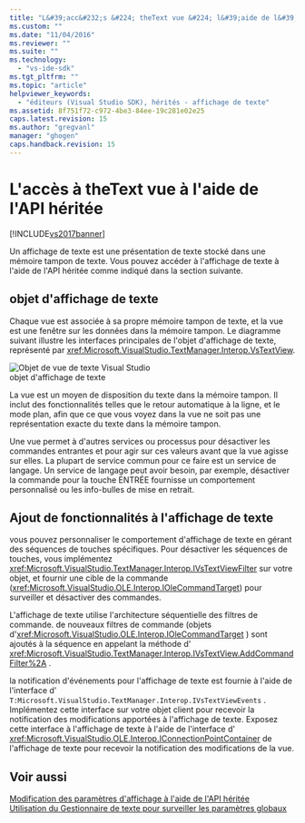 ```yaml
---
title: "L&#39;acc&#232;s &#224; theText vue &#224; l&#39;aide de l&#39;API h&#233;rit&#233;e | Microsoft Docs"
ms.custom: ""
ms.date: "11/04/2016"
ms.reviewer: ""
ms.suite: ""
ms.technology: 
  - "vs-ide-sdk"
ms.tgt_pltfrm: ""
ms.topic: "article"
helpviewer_keywords: 
  - "éditeurs (Visual Studio SDK), hérités - affichage de texte"
ms.assetid: 8f751f72-c972-4be3-84ee-19c281e02e25
caps.latest.revision: 15
ms.author: "gregvanl"
manager: "ghogen"
caps.handback.revision: 15
---
```

# L&#39;acc&#232;s &#224; theText vue &#224; l&#39;aide de l&#39;API h&#233;rit&#233;e
[!INCLUDE[vs2017banner](../code-quality/includes/vs2017banner.md)]

Un affichage de texte est une présentation de texte stocké dans une mémoire tampon de texte.  Vous pouvez accéder à l'affichage de texte à l'aide de l'API héritée comme indiqué dans la section suivante.  
  
## objet d'affichage de texte  
 Chaque vue est associée à sa propre mémoire tampon de texte, et la vue est une fenêtre sur les données dans la mémoire tampon.  Le diagramme suivant illustre les interfaces principales de l'objet d'affichage de texte, représenté par <xref:Microsoft.VisualStudio.TextManager.Interop.VsTextView>.  
  
 ![Objet de vue de texte Visual Studio](../extensibility/media/vstextview.png "vstextview")  
objet d'affichage de texte  
  
 La vue est un moyen de disposition du texte dans la mémoire tampon.  Il inclut des fonctionnalités telles que le retour automatique à la ligne, et le mode plan, afin que ce que vous voyez dans la vue ne soit pas une représentation exacte du texte dans la mémoire tampon.  
  
 Une vue permet à d'autres services ou processus pour désactiver les commandes entrantes et pour agir sur ces valeurs avant que la vue agisse sur elles.  La plupart de service commun pour ce faire est un service de langage.  Un service de langage peut avoir besoin, par exemple, désactiver la commande pour la touche ENTRÉE fournisse un comportement personnalisé ou les info\-bulles de mise en retrait.  
  
## Ajout de fonctionnalités à l'affichage de texte  
 vous pouvez personnaliser le comportement d'affichage de texte en gérant des séquences de touches spécifiques.  Pour désactiver les séquences de touches, vous implémentez <xref:Microsoft.VisualStudio.TextManager.Interop.IVsTextViewFilter> sur votre objet, et fournir une cible de la commande \(<xref:Microsoft.VisualStudio.OLE.Interop.IOleCommandTarget>\) pour surveiller et désactiver des commandes.  
  
 L'affichage de texte utilise l'architecture séquentielle des filtres de commande.  de nouveaux filtres de commande \(objets d'<xref:Microsoft.VisualStudio.OLE.Interop.IOleCommandTarget> \) sont ajoutés à la séquence en appelant la méthode d' <xref:Microsoft.VisualStudio.TextManager.Interop.IVsTextView.AddCommandFilter%2A> .  
  
 la notification d'événements pour l'affichage de texte est fournie à l'aide de l'interface d' `T:Microsoft.VisualStudio.TextManager.Interop.IVsTextViewEvents` .  Implémentez cette interface sur votre objet client pour recevoir la notification des modifications apportées à l'affichage de texte.  Exposez cette interface à l'affichage de texte à l'aide de l'interface d' <xref:Microsoft.VisualStudio.OLE.Interop.IConnectionPointContainer> de l'affichage de texte pour recevoir la notification des modifications de la vue.  
  
## Voir aussi  
 [Modification des paramètres d'affichage à l'aide de l'API héritée](../extensibility/changing-view-settings-by-using-the-legacy-api.md)   
 [Utilisation du Gestionnaire de texte pour surveiller les paramètres globaux](../extensibility/using-the-text-manager-to-monitor-global-settings.md)